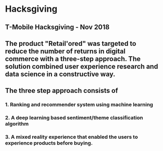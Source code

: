 # Hacksgiving

## T-Mobile Hacksgiving - Nov 2018

## The product "Retail'ored" was targeted to reduce the number of returns in digital commerce with a three-step approach. The solution combined user experience research and data science in a constructive way.

## The three step approach consists of 
### 1. Ranking and recommender system using machine learning
### 2. A deep learning based sentiment/theme classification algorithm
### 3. A mixed reality experience that enabled the users to experience products before buying.
